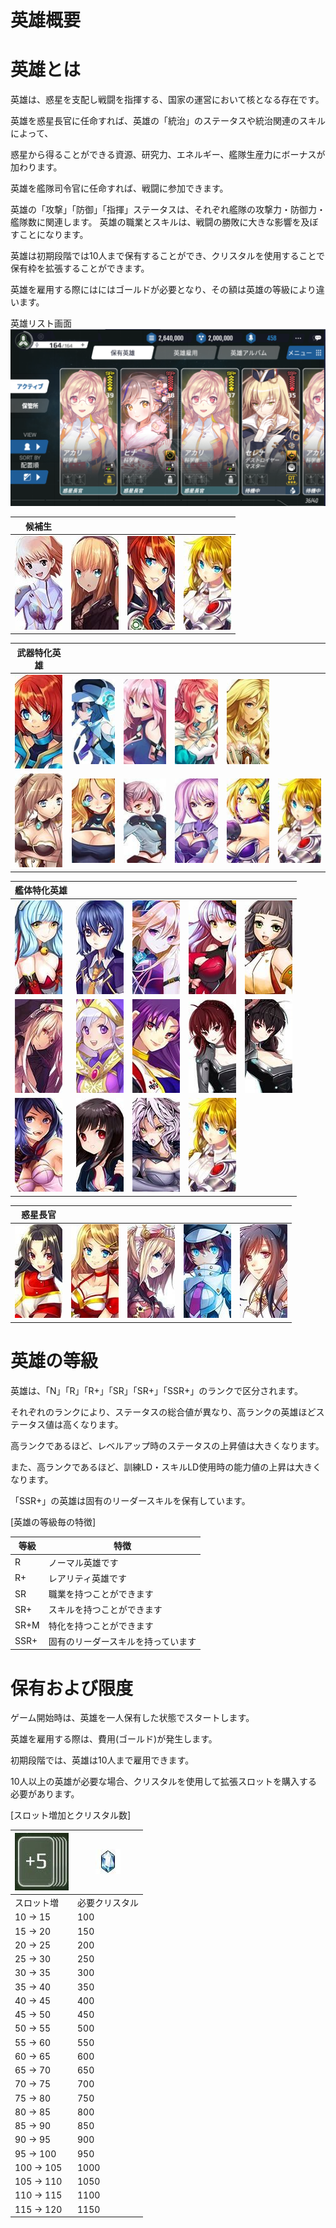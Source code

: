 # 英雄概要

# 英雄とは

英雄は、惑星を支配し戦闘を指揮する、国家の運営において核となる存在です。

英雄を惑星長官に任命すれば、英雄の「統治」のステータスや統治関連のスキルによって、

惑星から得ることができる資源、研究力、エネルギー、艦隊生産力にボーナスが加わります。

英雄を艦隊司令官に任命すれば、戦闘に参加できます。

英雄の「攻撃」「防御」「指揮」ステータスは、それぞれ艦隊の攻撃力・防御力・艦隊数に関連します。
英雄の職業とスキルは、戦闘の勝敗に大きな影響を及ぼすことになります。

英雄は初期段階では10人まで保有することができ、クリスタルを使用することで保有枠を拡張することができます。

英雄を雇用する際にはにはゴールドが必要となり、その額は英雄の等級により違います。

英雄リスト画面
![](_images/18.png)


| 候補生 | |   |  |   
| --- | --- | --- | --- |
| ![](_images/a1.jpg) | ![](_images/a2.jpg) | ![](_images/a3.jpg) |![](_images/a4.jpg) |



| 武器特化英雄 | |   |  |   |   |
| --- | --- | --- | --- | --- |  --- |
|![](_images/a5.jpg) | ![](_images/a6.jpg) | ![](_images/a7.jpg) |![](_images/a8.jpg) | ![](_images/a9.jpg) |
| ![](_images/a10.jpg) | ![](_images/a11.jpg) | ![](_images/a12.jpg) | ![](_images/a13.jpg) | ![](_images/a14.jpg) | ![](_images/a15.jpg) |


| 艦体特化英雄 | |   |  |   | 
| --- | --- | --- | --- | --- | 
|![](_images/a16.jpg) | ![](_images/a17.jpg) | ![](_images/a18.jpg) | ![](_images/a19.jpg) | ![](_images/a20.jpg)|
|![](_images/a21.jpg) | ![](_images/a22.jpg) | ![](_images/a23.jpg) | ![](_images/a24.jpg) | ![](_images/a25.jpg) |
| ![](_images/a26.jpg) | ![](_images/a27.jpg) | ![](_images/a28.jpg) | ![](_images/a29.jpg)


| 惑星長官 | |   |  |   | 
| --- | --- | --- | --- | --- | 
|![](_images/a30.jpg) | ![](_images/a31.jpg) | ![](_images/a32.jpg) | ![](_images/a33.jpg) | ![](_images/a34.jpg) |

# 英雄の等級

英雄は、「N」「R」「R+」「SR」「SR+」「SSR+」のランクで区分されます。

それぞれのランクにより、ステータスの総合値が異なり、高ランクの英雄ほどステータス値は高くなります。

高ランクであるほど、レベルアップ時のステータスの上昇値は大きくなります。

また、高ランクであるほど、訓練LD・スキルLD使用時の能力値の上昇は大きくなります。

「SSR+」の英雄は固有のリーダースキルを保有しています。


[英雄の等級毎の特徴]

| 等級 | 	特徴 | 
| --- | --- | 
|R|	ノーマル英雄です|
| R+| 	レアリティ英雄です| 
| SR| 	職業を持つことができます| 
| SR+| 	スキルを持つことができます| 
| SR+M| 	特化を持つことができます| 
| SSR+| 	固有のリーダースキルを持っています| 

# 保有および限度

ゲーム開始時は、英雄を一人保有した状態でスタートします。

英雄を雇用する際は、費用(ゴールド)が発生します。

初期段階では、英雄は10人まで雇用できます。

10人以上の英雄が必要な場合、クリスタルを使用して拡張スロットを購入する必要があります。

[スロット増加とクリスタル数]

| ![](_images/a35.jpg) | 	![](_images/a36.jpg) | 
| --- | --- | 
| スロット増|	必要クリスタル|
|10 → 15|100|
|15 → 20|150|
|20 → 25|200|
|25 → 30|250|
|30 → 35|300|
|35 → 40|350|
|40 → 45|400|
|45 → 50|450|
|50 → 55|500|
|55 → 60|550|
|60 → 65|600|
|65 → 70|650|
|70 → 75|700|
|75 → 80|750|
|80 → 85|800|
|85 → 90|850|
|90 → 95|900|
|95 → 100|950|
|100 → 105|1000|
|105 → 110|1050|
|110 → 115|1100|
|115 → 120|1150|